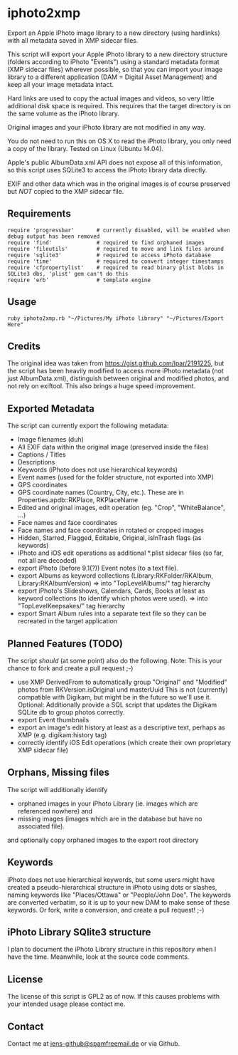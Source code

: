 # iphoto2xmp
Export an Apple iPhoto image library to a new directory (using hardlinks) with all metadata saved in XMP sidecar files.

This script will export your Apple iPhoto library to a new directory structure (folders according to iPhoto "Events") using a standard metadata format (XMP sidecar files) wherever possible, so that you can import your image library to a different application (DAM = Digital Asset Management) and keep all your image metadata intact.

Hard links are used to copy the actual images and videos, so very little additional disk space is required. This requires that the target directory is on the same volume as the iPhoto library.

Original images and your iPhoto library are not modified in any way.

You do not need to run this on OS X to read the iPhoto library, you only need a copy of the library. Tested on Linux (Ubuntu 14.04).

Apple's public AlbumData.xml API does not expose all of this information, so this script uses SQLite3 to access the iPhoto library data directly.

EXIF and other data which was in the original images is of course preserved but *NOT* copied to the XMP sidecar file.


## Requirements

    require 'progressbar'       # currently disabled, will be enabled when debug output has been removed
    require 'find'              # required to find orphaned images
    require 'fileutils'         # required to move and link files around 
    require 'sqlite3'           # required to access iPhoto database
    require 'time'              # required to convert integer timestamps
    require 'cfpropertylist'    # required to read binary plist blobs in SQLite3 dbs, 'plist' gem can't do this
    require 'erb'               # template engine


## Usage

    ruby iphoto2xmp.rb "~/Pictures/My iPhoto library" "~/Pictures/Export Here"


## Credits
The original idea was taken from https://gist.github.com/lpar/2191225, but the script has been heavily modified to access more iPhoto metadata (not just AlbumData.xml), distinguish between original and modified photos, and not rely on exiftool. This also brings a huge speed improvement.


## Exported Metadata
The script can currently export the following metadata:

 * Image filenames (duh)
 * All EXIF data within the original image (preserved inside the files)
 * Captions / Titles
 * Descriptions
 * Keywords (iPhoto does not use hierarchical keywords)
 * Event names (used for the folder structure, not exported into XMP)
 * GPS coordinates
 * GPS coordinate names (Country, City, etc.). These are in Properties.apdb::RKPlace, RKPlaceName
 * Edited and original images, edit operation (eg. "Crop", "WhiteBalance", ...)
 * Face names and face coordinates
 * Face names and face coordinates in rotated or cropped images
 * Hidden, Starred, Flagged, Editable, Original, isInTrash flags (as keywords)
 * iPhoto and iOS edit operations as additional *.plist sidecar files (so far, not all are decoded)
 * export iPhoto (before 9.1(?)) Event notes (to a text file).
 * export Albums as keyword collections (Library:RKFolder/RKAlbum, Library:RKAlbumVersion)
   => into "TopLevelAlbums/" tag hierarchy
 * export iPhoto's Slideshows, Calendars, Cards, Books at least as keyword collections (to identify which photos were used).
   => into "TopLevelKeepsakes/" tag hierarchy
 * export Smart Album rules into a separate text file so they can be recreated in the target application

## Planned Features (TODO)
The script *should* (at some point) also do the following.
Note: This is your chance to fork and create a pull request ;-)

 * use XMP DerivedFrom to automatically group "Original" and "Modified" photos from RKVersion.isOriginal und masterUuid
   This is not (currently) compatible with Digikam, but might be in the future so we'll use it.
   Optional: Additionally provide a SQL script that updates the Digikam SQLite db to group photos correctly.
 * export Event thumbnails
 * export an image's edit history at least as a descriptive text, perhaps as XMP (e.g. digikam:history tag)
 * correctly identify iOS Edit operations (which create their own proprietary XMP sidecar file)


## Orphans, Missing files
The script will additionally identify
 * orphaned images in your iPhoto Library (ie. images which are referenced nowhere) and
 * missing images (images which are in the database but have no associated file).

and optionally copy orphaned images to the export root directory 


## Keywords
iPhoto does not use hierarchical keywords, but some users might have created a pseudo-hierarchical structure in iPhoto using dots or slashes, naming keywords like "Places/Ottawa" or "People/John Doe". The keywords are converted verbatim, so it is up to your new DAM to make sense of these keywords. Or fork, write a conversion, and create a pull request! ;-)


## iPhoto Library SQlite3 structure
I plan to document the iPhoto Library structure in this repository when I have the time. Meanwhile, look at the source code comments.


## License
The license of this script is GPL2 as of now. If this causes problems with your intended usage please contact me.

## Contact
Contact me at jens-github@spamfreemail.de or via Github.

